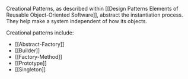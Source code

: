 Creational Patterns, as described within [[Design Patterns Elements of Reusable Object-Oriented Software]], abstract the instantiation process. They help make a system independent of how its objects.

Creational patterns include:
* [[Abstract-Factory]]
* [[Builder]]
* [[Factory-Method]]
* [[Prototype]]
* [[Singleton]]